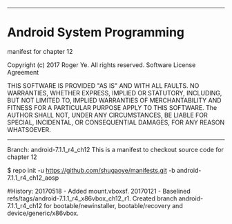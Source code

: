 ******************************************************************************
# Android System Programming
 manifest for chapter 12

 Copyright (c) 2017 Roger Ye.  All rights reserved.
 Software License Agreement
 
 
 THIS SOFTWARE IS PROVIDED "AS IS" AND WITH ALL FAULTS.
 NO WARRANTIES, WHETHER EXPRESS, IMPLIED OR STATUTORY, INCLUDING, BUT
 NOT LIMITED TO, IMPLIED WARRANTIES OF MERCHANTABILITY AND FITNESS FOR
 A PARTICULAR PURPOSE APPLY TO THIS SOFTWARE. The AUTHOR SHALL NOT, UNDER
 ANY CIRCUMSTANCES, BE LIABLE FOR SPECIAL, INCIDENTAL, OR CONSEQUENTIAL
 DAMAGES, FOR ANY REASON WHATSOEVER.

******************************************************************************
Branch: android-7.1.1_r4_ch12
This is a manifest to checkout source code for chapter 12

$ repo init -u https://github.com/shugaoye/manifests.git -b android-7.1.1_r4_ch12_aosp

#History:
20170518 - Added mount.vboxsf.
20170121 - Baselined refs/tags/android-7.1.1_r4_x86vbox_ch12_r1. Created branch android-7.1.1_r4_ch12 for bootable/newinstaller, bootable/recovery and device/generic/x86vbox.
